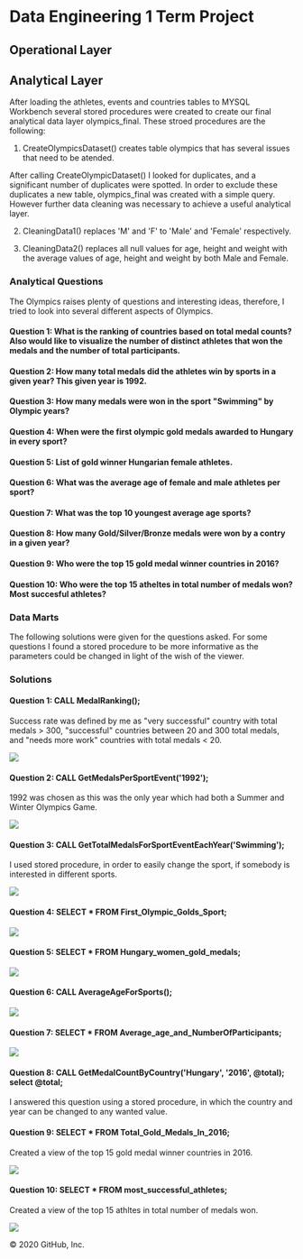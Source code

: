 # Data Engineering 1 Term Project

## Operational Layer

## Analytical Layer
After loading the athletes, events and countries tables to MYSQL Workbench several stored procedures were created to create our final analytical data layer olympics_final. These stroed procedures are the following: 

1. CreateOlympicsDataset() creates table olympics that has several issues that need to be atended.

After calling CreateOlympicDataset() I looked for duplicates, and a significant number of duplicates were spotted. In order to exclude these duplicates a new table, olympics_final was created with a simple query. However further data cleaning was necessary to achieve a useful analytical layer.

2. CleaningData1() replaces 'M' and 'F' to 'Male' and 'Female' respectively. 

3. CleaningData2() replaces all null values for age, height and weight with the average values of age, height and weight by both Male and Female.  

### Analytical Questions

The Olympics raises plenty of questions and interesting ideas, therefore, I tried to look into several different aspects of Olympics.

#### Question 1: What is the ranking of countries based on total medal counts? Also would like to visualize the number of distinct athletes that won the medals and the number of total participants.

#### Question 2: How many total medals did the athletes win by sports in a given year? This given year is 1992.

#### Question 3: How many medals were won in the sport "Swimming" by Olympic years?

#### Question 4: When were the first olympic gold medals awarded to Hungary in every sport?

#### Question 5: List of gold winner Hungarian female athletes.

#### Question 6: What was the average age of female and male athletes per sport?

#### Question 7: What was the top 10 youngest average age sports?

#### Question 8: How many Gold/Silver/Bronze medals were won by a contry in a given year?

#### Question 9: Who were the top 15 gold medal winner countries in 2016?

#### Question 10: Who were the top 15 atheltes in total number of medals won? Most succesful athletes?


### Data Marts
The following solutions were given for the questions asked. For some questions I found a stored procedure to be more informative as the parameters could be changed in light of the wish of the viewer.

### Solutions
#### Question 1: CALL MedalRanking();

Success rate was defined by me as "very successful" country with total medals > 300, "successful" countries between 20 and 300 total medals, and "needs more work" countries with total medals < 20.

![](Images/Question%201.png)

#### Question 2: CALL GetMedalsPerSportEvent('1992');

1992 was chosen as this was the only year which had both a Summer and Winter Olympics Game.

![](Images/Question%202.png)

#### Question 3: CALL GetTotalMedalsForSportEventEachYear('Swimming');

I used stored procedure, in order to easily change the sport, if somebody is interested in different sports.

![](Images/Question%203.png)

#### Question 4: SELECT * FROM First_Olympic_Golds_Sport;

![](Images/Question%204.png)

#### Question 5: SELECT * FROM Hungary_women_gold_medals;

![](Images/Question%205.png)

#### Question 6: CALL AverageAgeForSports();

![](Images/Question%206.png)

#### Question 7: SELECT * FROM Average_age_and_NumberOfParticipants;

![](Images/Question%207.png)

#### Question 8: CALL GetMedalCountByCountry('Hungary', '2016', @total); select @total;

I answered this question using a stored procedure, in which the country and year can be changed to any wanted value.

#### Question 9: SELECT * FROM Total_Gold_Medals_In_2016;

Created a view of the top 15 gold medal winner countries in 2016.

![](Images/Question%209.png)

#### Question 10: SELECT * FROM most_successful_athletes;

Created a view of the top 15 athltes in total number of medals won.

![](Images/Question%2010.png)

© 2020 GitHub, Inc.

